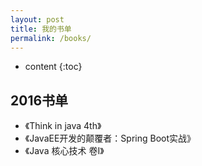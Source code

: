 ```yaml
---
layout: post
title: 我的书单
permalink: /books/
---
```


* content
{:toc}


2016书单
-----------------------------------------------------------------

+ 《Think in java 4th》
+ 《JavaEE开发的颠覆者：Spring Boot实战》
+ 《Java 核心技术 卷I》
